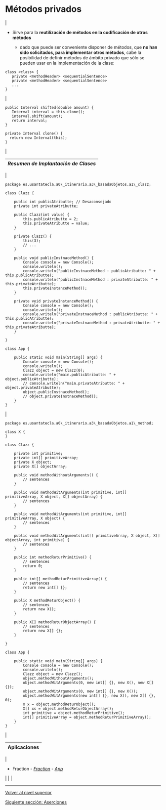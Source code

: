 # Métodos privados






| 
* Sirve para la **reutilización de métodos en la codificación de otros métodos**


	+ dado que puede ser conveniente disponer de métodos, que **no han sido solicitados, para implementar otros métodos**, cabe la posibilidad de definir métodos de ámbito privado que sólo se pueden usar en la implementación de la clase:







```
class <class> {
   private <methodHeader> <sequentialSentence>
   private <methodHeader> <sequentialSentence>
   ...
}
```


 | 


```
public Interval shifted(double amount) {
   Interval interval = this.clone();
   interval.shift(amount);
   return interval;
}

private Interval clone() {
  return new Interval(this);
}
```


 |







| *Resumen de Implantación de Clases* |
| --- |
| 


```
package es.usantatecla.a0\_itinerario.a3\_basadaObjetos.a1\_clazz;

class Clazz {

    public int publicAtributte; // Desaconsejado
    private int privateAtributte;

    public Clazz(int value) {
        this.publicAtributte = 2;
        this.privateAtributte = value;
    }

    private Clazz() {
        this(3);
        // ...
    }

    public void publicInstnaceMethod() {
        Console console = new Console();
        console.writeln();
        console.writeln("publicInstnaceMethod : publicAtributte: " + this.publicAtributte);
        console.writeln("publicInstnaceMethod : privateAtributte: " + this.privateAtributte);
        this.privateInstanceMethod();
    }

    private void privateInstanceMethod() {
        Console console = new Console();
        console.writeln();
        console.writeln("privateInstnaceMethod : publicAtributte: " + this.publicAtributte);
        console.writeln("privateInstnaceMethod : privateAtributte: " + this.privateAtributte);
    }

}

class App {

    public static void main(String[] args) {
        Console console = new Console();
        console.writeln();
        Clazz object = new Clazz(0);
        console.writeln("main.publicAtributte: " + object.publicAtributte);
        // console.writeln("main.privateAtributte: " + object.privateAtributte);
        object.publicInstnaceMethod();
        // object.privateInstnaceMethod();
    }
}
```


 | 


```
package es.usantatecla.a0\_itinerario.a3\_basadaObjetos.a1\_method;

class X {
}

class Clazz {

    private int primitive;
    private int[] primitiveArray;
    private X object;
    private X[] objectArray;

    public void methodWithoutArguments() {
        // sentences
    }

    public void methodWitArguments(int primitive, int[] primitiveArray, X object, X[] objectArray) {
        // sentences
    }

    public void methodWitArguments(int primitive, int[] primitiveArray, X object) {
        // sentences
    }

    public void methodWitArguments(int[] primitiveArray, X object, X[] objectArray, int primitive) {
        // sentences
    }

    public int methodReturPrimitive() {
        // sentences
        return 0;
    }

    public int[] methodReturPrimitiveArray() {
        // sentences
        return new int[] {};
    }

    public X methodReturObject() {
        // sentences
        return new X();
    }

    public X[] methodReturObjectArray() {
        // sentences
        return new X[] {};
    }

}

class App {

    public static void main(String[] args) {
        Console console = new Console();
        console.writeln();
        Clazz object = new Clazz();
        object.methodWithoutArguments();
        object.methodWitArguments(0, new int[] {}, new X(), new X[] {});
        object.methodWitArguments(0, new int[] {}, new X());
        object.methodWitArguments(new int[] {}, new X(), new X[] {}, 0);
        X x = object.methodReturObject();
        X[] xs = object.methodReturObjectArray();
        int primitive = object.methodReturPrimitive();
        int[] primitiveArray = object.methodReturPrimitiveArray();
    }
}
```


 |








| **Aplicaciones** |
| --- |
| 
* Fraction - [*Fraction*](https://github.com/USantaTecla-tech-java/src/blob/main/src/main/java/es/usantatecla/a5_units/a0_fraction/a1_classes/Fraction.java) - [*App*](https://github.com/USantaTecla-tech-java/src/blob/main/src/main/java/es/usantatecla/a5_units/a0_fraction/a1_classes/App.java)


 |  |  |


---

[Volver al nivel superior](../README.md)

[Siguiente sección: Aserciones](../u6assertions/README.md)
